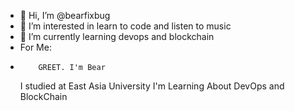- 👋 Hi, I’m @bearfixbug
- 👀 I’m interested in learn to code and listen to music
- 🌱 I’m currently learning devops and blockchain
- For Me:
-         GREET. I'm Bear
    I studied at East Asia University
  I'm Learning About DevOps and BlockChain

<!---
bearfixbug/develops designer is a ✨ special ✨ repository because its `README.md` (this file) appears on your GitHub profile.
